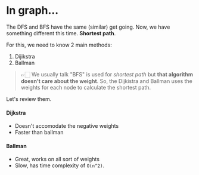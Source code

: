 # In graph...

The DFS and BFS have the same (similar) get going. Now, we have something different this time. **Shortest path**.

For this, we need to know 2 main methods:

1. Dijikstra
2. Ballman

> 👉🏻 We usually talk "BFS" is used for *shortest path* but **that algorithm doesn't care about the weight**. So, the Dijkistra and Ballman uses the weights for each node to calculate the shortest path.

Let's review them. 

#### Dijkstra

- Doesn't accomodate the negative weights 
- Faster than ballman

#### Ballman

- Great, works on all sort of weights
- Slow, has time complexity of `O(n^2)`.